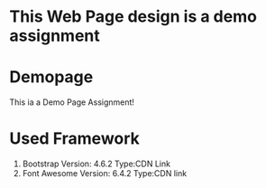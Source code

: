 # This Web Page design is a demo assignment
# Demopage
This ia a Demo Page Assignment!
# Used Framework
  1. Bootstrap
      Version: 4.6.2
      Type:CDN Link
  2. Font Awesome
      Version: 6.4.2
      Type:CDN link
